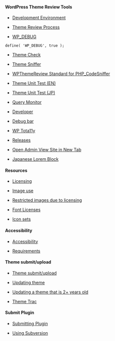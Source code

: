 #### WordPress Theme Review Tools

* [Development Environment](https://developer.wordpress.org/themes/getting-started/setting-up-a-development-environment/)

* [Theme Review Process](https://make.wordpress.org/themes/handbook/review/)

* [WP_DEBUG](https://developer.wordpress.org/themes/getting-started/setting-up-a-development-environment/#wp_debug)  

``` 
define( 'WP_DEBUG', true ); 
```

* [Theme Check](https://wordpress.org/plugins/theme-check/)

* [Theme Sniffer](https://github.com/WPTT/theme-sniffer)

* [WPThemeReview Standard for PHP_CodeSniffer](https://github.com/WPTT/theme-sniffer)

* [Theme Unit Test (EN)](https://github.com/WPTT/theme-unit-test)

* [Theme Unit Test (JP)](https://github.com/jawordpressorg/theme-test-data-ja)

* [Query Monitor](https://wordpress.org/plugins/query-monitor/)

* [Developer](https://wordpress.org/plugins/developer/)

* [Debug bar](https://wordpress.org/plugins/debug-bar/)

* [WP Tota11y](https://wordpress.org/plugins/wp-tota11y/)

* [Releases](https://wordpress.org/download/releases/)

* [Open Admin View Site in New Tab](https://wordpress.org/plugins/open-admin-view-site-in-new-tab/)

* [Japanese Lorem Block](https://wordpress.org/plugins/japanese-lorem-block/)

#### Resources

* [Licensing](https://make.wordpress.org/themes/handbook/review/resources/#licenses-bundled-resources)

* [Image use](https://make.wordpress.org/themes/handbook/review/resources/#recommended-websites-for-images)

* [Restricted images due to licensing](https://make.wordpress.org/themes/handbook/review/resources/#restricted-websites)

* [Font Licenses](https://make.wordpress.org/themes/handbook/review/resources/#gpl-compatible-font-licenses)

* [Icon sets](https://make.wordpress.org/themes/handbook/review/resources/#gpl-compatible-icon-sets)


#### Accessibility

* [Accessibility](https://make.wordpress.org/themes/handbook/review/accessibility/)

* [Requirements](https://make.wordpress.org/themes/handbook/review/accessibility/required/)

#### Theme submit/upload

* [Theme submit/upload](https://wordpress.org/themes/getting-started/)

* [Updating theme](https://developer.wordpress.org/themes/release/submitting-your-theme-to-wordpress-org/#updating-your-theme)

* [Updating a theme that is 2+ years old ](https://wordpress.slack.com/archives/C02RP4Y3K/p1602761401462900)

* [Theme Trac](https://themes.trac.wordpress.org/query?priority=new+theme&status=new&status=reviewing&priority=previously+reviewed&keywords=!~child-theme&col=id&col=summary&col=status&col=time&col=changetime&col=reporter&report=2&order=time&owner=)


#### Submit Plugin

* [Submitting Plugin](https://developer.wordpress.org/plugins/wordpress-org/planning-your-plugin/)

* [Using Subversion](https://developer.wordpress.org/plugins/wordpress-org/how-to-use-subversion/)













